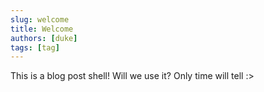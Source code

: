 ```yaml
---
slug: welcome
title: Welcome
authors: [duke]
tags: [tag]
---
```


This is a blog post shell! Will we use it? Only time will tell :>